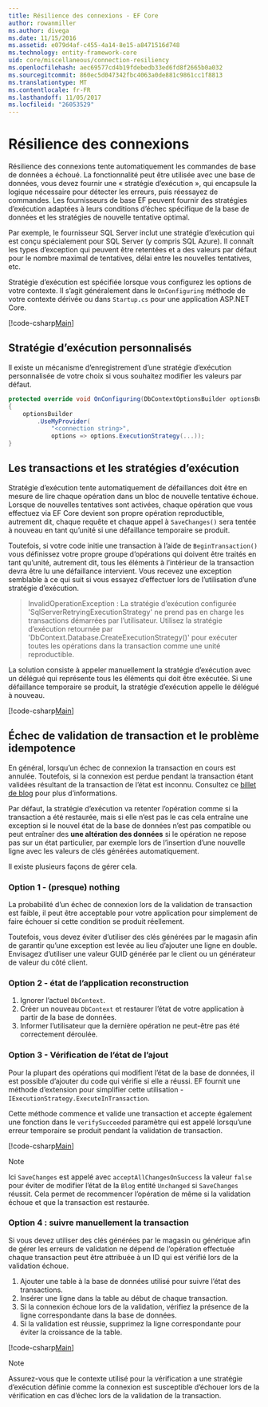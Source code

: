 ```yaml
---
title: Résilience des connexions - EF Core
author: rowanmiller
ms.author: divega
ms.date: 11/15/2016
ms.assetid: e079d4af-c455-4a14-8e15-a8471516d748
ms.technology: entity-framework-core
uid: core/miscellaneous/connection-resiliency
ms.openlocfilehash: aec69577cd4b19fdebedb33ed6fd8f2665b0a032
ms.sourcegitcommit: 860ec5d047342fbc4063a0de881c9861cc1f8813
ms.translationtype: MT
ms.contentlocale: fr-FR
ms.lasthandoff: 11/05/2017
ms.locfileid: "26053529"
---
```

# <a name="connection-resiliency"></a>Résilience des connexions

Résilience des connexions tente automatiquement les commandes de base de données a échoué. La fonctionnalité peut être utilisée avec une base de données, vous devez fournir une « stratégie d’exécution », qui encapsule la logique nécessaire pour détecter les erreurs, puis réessayez de commandes. Les fournisseurs de base EF peuvent fournir des stratégies d’exécution adaptées à leurs conditions d’échec spécifique de la base de données et les stratégies de nouvelle tentative optimal.

Par exemple, le fournisseur SQL Server inclut une stratégie d’exécution qui est conçu spécialement pour SQL Server (y compris SQL Azure). Il connaît les types d’exception qui peuvent être retentées et a des valeurs par défaut pour le nombre maximal de tentatives, délai entre les nouvelles tentatives, etc.

Stratégie d’exécution est spécifiée lorsque vous configurez les options de votre contexte. Il s’agit généralement dans le `OnConfiguring` méthode de votre contexte dérivée ou dans `Startup.cs` pour une application ASP.NET Core.

[!code-csharp[Main](../../../samples/core/Miscellaneous/ConnectionResiliency/Program.cs#OnConfiguring)]

## <a name="custom-execution-strategy"></a>Stratégie d’exécution personnalisés

Il existe un mécanisme d’enregistrement d’une stratégie d’exécution personnalisée de votre choix si vous souhaitez modifier les valeurs par défaut.

``` csharp
protected override void OnConfiguring(DbContextOptionsBuilder optionsBuilder)
{
    optionsBuilder
        .UseMyProvider(
            "<connection string>",
            options => options.ExecutionStrategy(...));
}
```

## <a name="execution-strategies-and-transactions"></a>Les transactions et les stratégies d’exécution

Stratégie d’exécution tente automatiquement de défaillances doit être en mesure de lire chaque opération dans un bloc de nouvelle tentative échoue. Lorsque de nouvelles tentatives sont activées, chaque opération que vous effectuez via EF Core devient son propre opération reproductible, autrement dit, chaque requête et chaque appel à `SaveChanges()` sera tentée à nouveau en tant qu’unité si une défaillance temporaire se produit.

Toutefois, si votre code initie une transaction à l’aide de `BeginTransaction()` vous définissez votre propre groupe d’opérations qui doivent être traités en tant qu’unité, autrement dit, tous les éléments à l’intérieur de la transaction devra être lu une défaillance intervient. Vous recevez une exception semblable à ce qui suit si vous essayez d’effectuer lors de l’utilisation d’une stratégie d’exécution.

> InvalidOperationException : La stratégie d’exécution configurée 'SqlServerRetryingExecutionStrategy' ne prend pas en charge les transactions démarrées par l’utilisateur. Utilisez la stratégie d’exécution retournée par 'DbContext.Database.CreateExecutionStrategy()' pour exécuter toutes les opérations dans la transaction comme une unité reproductible.

La solution consiste à appeler manuellement la stratégie d’exécution avec un délégué qui représente tous les éléments qui doit être exécutée. Si une défaillance temporaire se produit, la stratégie d’exécution appelle le délégué à nouveau.

[!code-csharp[Main](../../../samples/core/Miscellaneous/ConnectionResiliency/Program.cs#ManualTransaction)]

## <a name="transaction-commit-failure-and-the-idempotency-issue"></a>Échec de validation de transaction et le problème idempotence

En général, lorsqu’un échec de connexion la transaction en cours est annulée. Toutefois, si la connexion est perdue pendant la transaction étant validées résultant de la transaction de l’état est inconnu. Consultez ce [billet de blog](http://blogs.msdn.com/b/adonet/archive/2013/03/11/sql-database-connectivity-and-the-idempotency-issue.aspx) pour plus d’informations.

Par défaut, la stratégie d’exécution va retenter l’opération comme si la transaction a été restaurée, mais si elle n’est pas le cas cela entraîne une exception si le nouvel état de la base de données n’est pas compatible ou peut entraîner des **une altération des données** si le opération ne repose pas sur un état particulier, par exemple lors de l’insertion d’une nouvelle ligne avec les valeurs de clés générées automatiquement.

Il existe plusieurs façons de gérer cela.

### <a name="option-1---do-almost-nothing"></a>Option 1 - (presque) nothing

La probabilité d’un échec de connexion lors de la validation de transaction est faible, il peut être acceptable pour votre application pour simplement de faire échouer si cette condition se produit réellement.

Toutefois, vous devez éviter d’utiliser des clés générées par le magasin afin de garantir qu’une exception est levée au lieu d’ajouter une ligne en double. Envisagez d’utiliser une valeur GUID générée par le client ou un générateur de valeur du côté client.

### <a name="option-2---rebuild-application-state"></a>Option 2 - état de l’application reconstruction

1. Ignorer l’actuel `DbContext`.
2. Créer un nouveau `DbContext` et restaurer l’état de votre application à partir de la base de données.
3. Informer l’utilisateur que la dernière opération ne peut-être pas été correctement déroulée.

### <a name="option-3---add-state-verification"></a>Option 3 - Vérification de l’état de l’ajout

Pour la plupart des opérations qui modifient l’état de la base de données, il est possible d’ajouter du code qui vérifie si elle a réussi. EF fournit une méthode d’extension pour simplifier cette utilisation - `IExecutionStrategy.ExecuteInTransaction`.

Cette méthode commence et valide une transaction et accepte également une fonction dans le `verifySucceeded` paramètre qui est appelé lorsqu’une erreur temporaire se produit pendant la validation de transaction.

[!code-csharp[Main](../../../samples/core/Miscellaneous/ConnectionResiliency/Program.cs#Verification)]

> [!NOTE]
> Ici `SaveChanges` est appelé avec `acceptAllChangesOnSuccess` la valeur `false` pour éviter de modifier l’état de la `Blog` entité `Unchanged` si `SaveChanges` réussit. Cela permet de recommencer l’opération de même si la validation échoue et que la transaction est restaurée.

### <a name="option-4---manually-track-the-transaction"></a>Option 4 : suivre manuellement la transaction

Si vous devez utiliser des clés générées par le magasin ou générique afin de gérer les erreurs de validation ne dépend de l’opération effectuée chaque transaction peut être attribuée à un ID qui est vérifié lors de la validation échoue.

1. Ajouter une table à la base de données utilisé pour suivre l’état des transactions.
2. Insérer une ligne dans la table au début de chaque transaction.
3. Si la connexion échoue lors de la validation, vérifiez la présence de la ligne correspondante dans la base de données.
4. Si la validation est réussie, supprimez la ligne correspondante pour éviter la croissance de la table.

[!code-csharp[Main](../../../samples/core/Miscellaneous/ConnectionResiliency/Program.cs#Tracking)]

> [!NOTE]
> Assurez-vous que le contexte utilisé pour la vérification a une stratégie d’exécution définie comme la connexion est susceptible d’échouer lors de la vérification en cas d’échec lors de la validation de la transaction.
